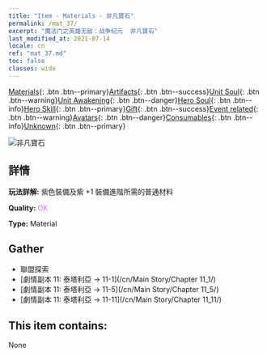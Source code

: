 ```yaml
---
title: "Item - Materials - 非凡寶石"
permalink: /mat_37/
excerpt: "魔法门之英雄无敌：战争纪元  非凡寶石"
last_modified_at: 2021-07-14
locale: cn
ref: "mat_37.md"
toc: false
classes: wide
---
```

 [Materials](/ItemsCN/){: .btn .btn--primary}[Artifacts](/ItemsCN/Artifacts/){: .btn .btn--success}[Unit Soul](/ItemsCN/UnitSoul/){: .btn .btn--warning}[Unit Awakening](/ItemsCN/UnitAwakening/){: .btn .btn--danger}[Hero Soul](/ItemsCN/HeroSoul/){: .btn .btn--info}[Hero Skill](/ItemsCN/HeroSkill/){: .btn .btn--primary}[Gift](/ItemsCN/Gift/){: .btn .btn--success}[Event related](/ItemsCN/Events/){: .btn .btn--warning}[Avatars](/ItemsCN/Avatars/){: .btn .btn--danger}[Consumables](/ItemsCN/Consumables/){: .btn .btn--info}[Unknown](/ItemsCN/Unknown/){: .btn .btn--primary}

 ![非凡寶石](/images/t/i_cailiao_baoshi2.png)

## 詳情
 **玩法詳解:** 紫色裝備及紫 +1 裝備進階所需的普通材料

 **Quality:** <span style="color: #DA70D6">OK</span>

 **Type:** Material

## Gather

*    聯盟探索 
*    [劇情副本 11: 泰塔利亞 -> 11-1](/cn/Main Story/Chapter 11_1/) 
*    [劇情副本 11: 泰塔利亞 -> 11-5](/cn/Main Story/Chapter 11_5/) 
*    [劇情副本 11: 泰塔利亞 -> 11-11](/cn/Main Story/Chapter 11_11/) 

## This item contains:

  None

